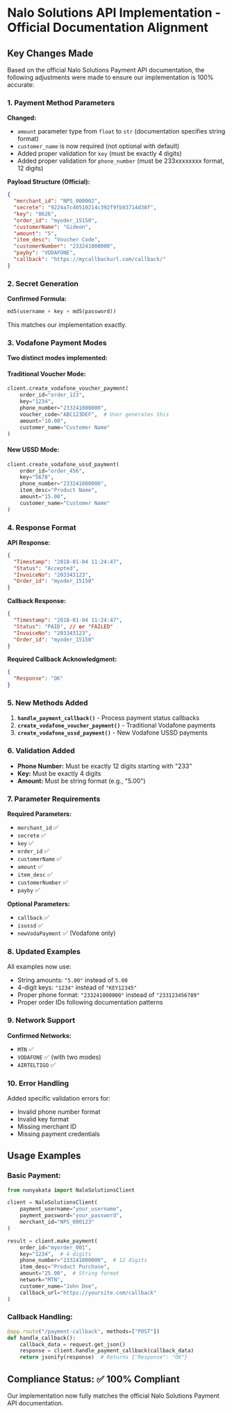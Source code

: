 # Nalo Solutions API Implementation - Official Documentation Alignment

## Key Changes Made

Based on the official Nalo Solutions Payment API documentation, the following adjustments were made to ensure our implementation is 100% accurate:

### 1. **Payment Method Parameters**

**Changed:**

- `amount` parameter type from `float` to `str` (documentation specifies string format)
- `customer_name` is now required (not optional with default)
- Added proper validation for `key` (must be exactly 4 digits)
- Added proper validation for `phone_number` (must be 233xxxxxxxx format, 12 digits)

**Payload Structure (Official):**

```json
{
  "merchant_id": "NPS_000002",
  "secrete": "9224a7c40510214c392f9fb93714d38f",
  "key": "0626",
  "order_id": "myoder_15150",
  "customerName": "Gideon",
  "amount": "5",
  "item_desc": "Voucher Code",
  "customerNumber": "233241000000",
  "payby": "VODAFONE",
  "callback": "https://mycallbackurl.com/callback/"
}
```

### 2. **Secret Generation**

**Confirmed Formula:**

```python
md5(username + key + md5(password))
```

This matches our implementation exactly.

### 3. **Vodafone Payment Modes**

**Two distinct modes implemented:**

#### Traditional Voucher Mode:

```python
client.create_vodafone_voucher_payment(
    order_id="order_123",
    key="1234",
    phone_number="233241000000",
    voucher_code="ABC123DEF",  # User generates this
    amount="10.00",
    customer_name="Customer Name"
)
```

#### New USSD Mode:

```python
client.create_vodafone_ussd_payment(
    order_id="order_456",
    key="5678",
    phone_number="233241000000",
    item_desc="Product Name",
    amount="15.00",
    customer_name="Customer Name"
)
```

### 4. **Response Format**

**API Response:**

```json
{
  "Timestamp": "2018-01-04 11:24:47",
  "Status": "Accepted",
  "InvoiceNo": "203343123",
  "Order_id": "myoder_15150"
}
```

**Callback Response:**

```json
{
  "Timestamp": "2018-01-04 11:24:47",
  "Status": "PAID", // or "FAILED"
  "InvoiceNo": "203343123",
  "Order_id": "myoder_15150"
}
```

**Required Callback Acknowledgment:**

```json
{
  "Response": "OK"
}
```

### 5. **New Methods Added**

1. **`handle_payment_callback()`** - Process payment status callbacks
2. **`create_vodafone_voucher_payment()`** - Traditional Vodafone payments
3. **`create_vodafone_ussd_payment()`** - New Vodafone USSD payments

### 6. **Validation Added**

- **Phone Number:** Must be exactly 12 digits starting with "233"
- **Key:** Must be exactly 4 digits
- **Amount:** Must be string format (e.g., "5.00")

### 7. **Parameter Requirements**

**Required Parameters:**

- `merchant_id` ✅
- `secrete` ✅
- `key` ✅
- `order_id` ✅
- `customerName` ✅
- `amount` ✅
- `item_desc` ✅
- `customerNumber` ✅
- `payby` ✅

**Optional Parameters:**

- `callback` ✅
- `isussd` ✅
- `newVodaPayment` ✅ (Vodafone only)

### 8. **Updated Examples**

All examples now use:

- String amounts: `"5.00"` instead of `5.00`
- 4-digit keys: `"1234"` instead of `"KEY12345"`
- Proper phone format: `"233241000000"` instead of `"233123456789"`
- Proper order IDs following documentation patterns

### 9. **Network Support**

**Confirmed Networks:**

- `MTN` ✅
- `VODAFONE` ✅ (with two modes)
- `AIRTELTIGO` ✅

### 10. **Error Handling**

Added specific validation errors for:

- Invalid phone number format
- Invalid key format
- Missing merchant ID
- Missing payment credentials

## Usage Examples

### Basic Payment:

```python
from nunyakata import NaloSolutionsClient

client = NaloSolutionsClient(
    payment_username="your_username",
    payment_password="your_password",
    merchant_id="NPS_000123"
)

result = client.make_payment(
    order_id="myorder_001",
    key="1234",  # 4 digits
    phone_number="233241000000",  # 12 digits
    item_desc="Product Purchase",
    amount="25.00",  # String format
    network="MTN",
    customer_name="John Doe",
    callback_url="https://yoursite.com/callback"
)
```

### Callback Handling:

```python
@app.route("/payment-callback", methods=["POST"])
def handle_callback():
    callback_data = request.get_json()
    response = client.handle_payment_callback(callback_data)
    return jsonify(response)  # Returns {"Response": "OK"}
```

## Compliance Status: ✅ 100% Compliant

Our implementation now fully matches the official Nalo Solutions Payment API documentation.
